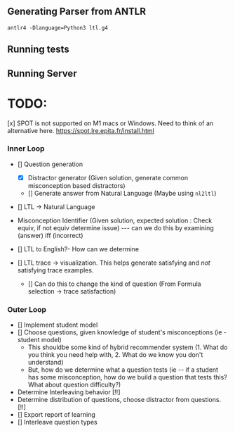 
## Generating Parser from ANTLR
```
antlr4 -Dlanguage=Python3 ltl.g4
```

## Running tests



## Running Server


# TODO:


[x] SPOT is not supported on M1 macs or Windows. Need to think of an alternative here. https://spot.lre.epita.fr/install.html


### Inner Loop
- [] Question generation
    - [x] Distractor generator (Given solution, generate common misconception based distractors)
    - [] Generate answer from Natural Language (Maybe using `nl2ltl`)


- [] LTL -> Natural Language


- Misconception Identifier (Given solution, expected solution : Check equiv, if not equiv determine issue) --- can we do this by examining (answer) iff (incorrect)
- [] LTL to English?- How can we determine 


- [] LTL trace -> visualization. This helps generate satisfying and *not* satisfying trace examples.
  - [] Can do this to change the kind of question (From Formula selection -> trace satisfaction)


### Outer Loop

- [] Implement student model
- [] Choose questions, given knowledge of student's misconceptions (ie - student model)
    - This shouldbe some kind of hybrid recommender system (1. What do you think you need help with, 2. What do we know you don't understand)
    - But, how do we determine what a question tests (ie -- if a student has some misconception, how do we build a question that tests this? What about question difficulty?)
- Determine Interleaving behavior [!!]
- Determine distribution of questions, choose distractor from questions. [!!]
- [] Export report of learning
- [] Interleave question types